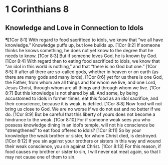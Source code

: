 # 1 Corinthians 8

## Knowledge and Love in Connection to Idols
¶[1Cor 8:1] With regard to food sacrificed to idols, we know that “we all have knowledge.” Knowledge puffs up, but love builds up.
[1Cor 8:2] If someone thinks he knows something, he does not yet know to the degree that he needs to know.
[1Cor 8:3] But if someone loves God, he is known by God.
[1Cor 8:4] With regard then to eating food sacrificed to idols, we know that “an idol in this world is nothing,” and that “there is no God but one.”
[1Cor 8:5] If after all there are so-called gods, whether in heaven or on earth (as there are many gods and many lords),
[1Cor 8:6] yet for us there is one God, the Father, from whom are all things and for whom we live, and one Lord, Jesus Christ, through whom are all things and through whom we live.
[1Cor 8:7] But this knowledge is not shared by all. And some, by being accustomed to idols in former times, eat this food as an idol sacrifice, and their conscience, because it is weak, is defiled.
[1Cor 8:8] Now food will not bring us close to God. We are no worse if we do not eat and no better if we do.
[1Cor 8:9] But be careful that this liberty of yours does not become a hindrance to the weak.
[1Cor 8:10] For if someone weak sees you who possess knowledge dining in an idol’s temple, will not his conscience be “strengthened” to eat food offered to idols?
[1Cor 8:11] So by your knowledge the weak brother or sister, for whom Christ died, is destroyed.
[1Cor 8:12] If you sin against your brothers or sisters in this way and wound their weak conscience, you sin against Christ.
[1Cor 8:13] For this reason, if food causes my brother or sister to sin, I will never eat meat again, so that I may not cause one of them to sin.

